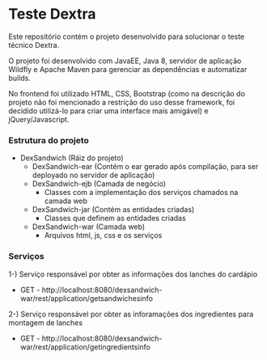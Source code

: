 # Teste Dextra
Este repositório contém o projeto desenvolvido para solucionar o teste técnico Dextra.

O projeto foi desenvolvido com JavaEE, Java 8, servidor de aplicação Wildfly e Apache Maven para gerenciar as dependências e automatizar builds.

No frontend foi utilizado HTML, CSS, Bootstrap (como na descrição do projeto não foi mencionado a restrição do uso desse framework, foi decidido utilizá-lo para criar uma interface mais amigável) e jQuery/Javascript.

### Estrutura do projeto
- DexSandwich (Ráiz do projeto)
  - DexSandwich-ear (Contém o ear gerado após compilação, para ser deployado no servidor de aplicação)
  - DexSandwich-ejb (Camada de negócio)
    - Classes com a implementação dos serviços chamados na camada web
  - DexSandwich-jar (Contém as entidades criadas)
    - Classes que definem as entidades criadas
  - DexSandwich-war (Camada web)
    - Arquivos html, js, css e os serviços
    
### Serviços
1-) Serviço responsável por obter as informações dos lanches do cardápio
  - GET - http://localhost:8080/dexsandwich-war/rest/application/getsandwichesinfo

2-) Serviço responsável por obter as inforamações dos ingredientes para montagem de lanches
  - GET - http://localhost:8080/dexsandwich-war/rest/application/getingredientsinfo

